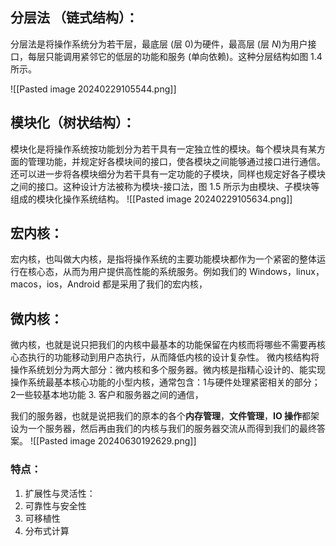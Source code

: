 ## 分层法 （链式结构）：
分层法是将操作系统分为若干层，最底层 (层 0)为硬件，最高层 (层 $N$)为用户接口，每层只能调用紧邻它的低层的功能和服务 (单向依赖)。这种分层结构如图 1.4 所示。

![[Pasted image 20240229105544.png]]


## 模块化（树状结构）：
模块化是将操作系统按功能划分为若干具有一定独立性的模块。每个模块具有某方面的管理功能，并规定好各模块间的接口，使各模块之间能够通过接口进行通信。还可以进一步将各模块细分为若干具有一定功能的子模块，同样也规定好各子模块之间的接口。这种设计方法被称为模块-接口法，图 1.5 所示为由模块、子模块等组成的模块化操作系统结构。
![[Pasted image 20240229105634.png]]

## 宏内核：
宏内核，也叫做大内核，是指将操作系统的主要功能模块都作为一个紧密的整体运行在核心态，从而为用户提供高性能的系统服务。例如我们的 Windows，linux，macos，ios，Android 都是采用了我们的宏内核，

## 微内核：
微内核，也就是说只把我们的内核中最基本的功能保留在内核而将哪些不需要再核心态执行的功能移动到用户态执行，从而降低内核的设计复杂性。
微内核结构将操作系统划分为两大部分：微内核和多个服务器。微内核是指精心设计的、能实现操作系统最基本核心功能的小型内核，通常包含：1与硬件处理紧密相关的部分；2一些较基本地功能 3. 客户和服务器之间的通信，

我们的服务器，也就是说把我们的原本的各个**内存管理**，**文件管理**，**IO 操作**都架设为一个服务器，然后再由我们的内核与我们的服务器交流从而得到我们的最终答案。
![[Pasted image 20240630192629.png]]

### 特点：
1. 扩展性与灵活性：
2. 可靠性与安全性
3. 可移植性
4. 分布式计算
